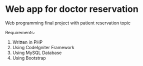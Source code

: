 # Web app for doctor reservation
<p>Web programming final project with patient reservation topic</p>
<p>Requirements:
<ol>
  <li>Written in PHP</li>
  <li>Using CodeIgniter Framework</li>
  <li>Using MySQL Database</li>
  <li>Using Bootstrap</li>
<ol>
  </p>

